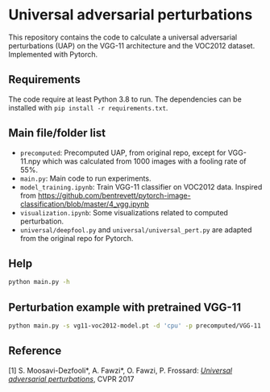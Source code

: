 # Universal adversarial perturbations

This repository contains the code to calculate a universal adversarial perturbations (UAP) on the VGG-11 architecture and the VOC2012 dataset.  Implemented with Pytorch.

## Requirements

The code require at least Python 3.8 to run. The dependencies can be installed with `pip install -r requirements.txt`.

## Main file/folder list

- `precomputed`: Precomputed UAP, from original repo, except for VGG-11.npy which was calculated from 1000 images with a fooling rate of 55%.
- `main.py`: Main code to run experiments.
- `model_training.ipynb`: Train VGG-11 classifier on VOC2012 data. Inspired from https://github.com/bentrevett/pytorch-image-classification/blob/master/4_vgg.ipynb
- `visualization.ipynb`: Some visualizations related to computed perturbation.
- `universal/deepfool.py` and `universal/universal_pert.py` are adapted from the original repo for Pytorch.

## Help

```bash
python main.py -h
```

## Perturbation example with pretrained VGG-11

```bash
python main.py -s vg11-voc2012-model.pt -d 'cpu' -p precomputed/VGG-11.npy --exp1
```

## Reference
[1] S. Moosavi-Dezfooli\*, A. Fawzi\*, O. Fawzi, P. Frossard:
[*Universal adversarial perturbations*](http://arxiv.org/pdf/1610.08401), CVPR 2017
